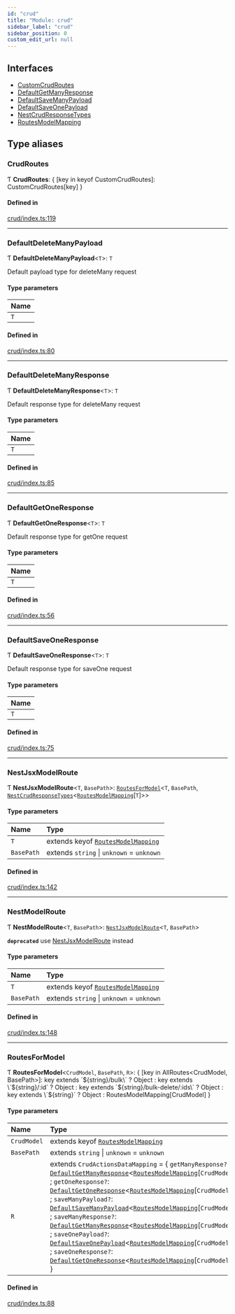 ```yaml
---
id: "crud"
title: "Module: crud"
sidebar_label: "crud"
sidebar_position: 0
custom_edit_url: null
---
```


## Interfaces

- [CustomCrudRoutes](../interfaces/crud.CustomCrudRoutes.md)
- [DefaultGetManyResponse](../interfaces/crud.DefaultGetManyResponse.md)
- [DefaultSaveManyPayload](../interfaces/crud.DefaultSaveManyPayload.md)
- [DefaultSaveOnePayload](../interfaces/crud.DefaultSaveOnePayload.md)
- [NestCrudResponseTypes](../interfaces/crud.NestCrudResponseTypes.md)
- [RoutesModelMapping](../interfaces/crud.RoutesModelMapping.md)

## Type aliases

### CrudRoutes

Ƭ **CrudRoutes**: { [key in keyof CustomCrudRoutes]: CustomCrudRoutes[key] }

#### Defined in

[crud/index.ts:119](https://github.com/apperside/react-query-typed-api/blob/c75dd68/src/crud/index.ts#L119)

___

### DefaultDeleteManyPayload

Ƭ **DefaultDeleteManyPayload**<`T`\>: `T`

Default payload type for deleteMany request

#### Type parameters

| Name |
| :------ |
| `T` |

#### Defined in

[crud/index.ts:80](https://github.com/apperside/react-query-typed-api/blob/c75dd68/src/crud/index.ts#L80)

___

### DefaultDeleteManyResponse

Ƭ **DefaultDeleteManyResponse**<`T`\>: `T`

Default response type for deleteMany request

#### Type parameters

| Name |
| :------ |
| `T` |

#### Defined in

[crud/index.ts:85](https://github.com/apperside/react-query-typed-api/blob/c75dd68/src/crud/index.ts#L85)

___

### DefaultGetOneResponse

Ƭ **DefaultGetOneResponse**<`T`\>: `T`

Default response type for getOne request

#### Type parameters

| Name |
| :------ |
| `T` |

#### Defined in

[crud/index.ts:56](https://github.com/apperside/react-query-typed-api/blob/c75dd68/src/crud/index.ts#L56)

___

### DefaultSaveOneResponse

Ƭ **DefaultSaveOneResponse**<`T`\>: `T`

Default response type for saveOne request

#### Type parameters

| Name |
| :------ |
| `T` |

#### Defined in

[crud/index.ts:75](https://github.com/apperside/react-query-typed-api/blob/c75dd68/src/crud/index.ts#L75)

___

### NestJsxModelRoute

Ƭ **NestJsxModelRoute**<`T`, `BasePath`\>: [`RoutesForModel`](crud.md#routesformodel-4)<`T`, `BasePath`, [`NestCrudResponseTypes`](../interfaces/crud.NestCrudResponseTypes.md)<[`RoutesModelMapping`](../interfaces/crud.RoutesModelMapping.md)[`T`]\>\>

#### Type parameters

| Name | Type |
| :------ | :------ |
| `T` | extends keyof [`RoutesModelMapping`](../interfaces/crud.RoutesModelMapping.md) |
| `BasePath` | extends `string` \| `unknown` = `unknown` |

#### Defined in

[crud/index.ts:142](https://github.com/apperside/react-query-typed-api/blob/c75dd68/src/crud/index.ts#L142)

___

### NestModelRoute

Ƭ **NestModelRoute**<`T`, `BasePath`\>: [`NestJsxModelRoute`](crud.md#nestjsxmodelroute-4)<`T`, `BasePath`\>

**`deprecated`**
use [NestJsxModelRoute](crud.md#nestjsxmodelroute-4) instead

#### Type parameters

| Name | Type |
| :------ | :------ |
| `T` | extends keyof [`RoutesModelMapping`](../interfaces/crud.RoutesModelMapping.md) |
| `BasePath` | extends `string` \| `unknown` = `unknown` |

#### Defined in

[crud/index.ts:148](https://github.com/apperside/react-query-typed-api/blob/c75dd68/src/crud/index.ts#L148)

___

### RoutesForModel

Ƭ **RoutesForModel**<`CrudModel`, `BasePath`, `R`\>: { [key in AllRoutes<CrudModel, BasePath\>]: key extends \`${string}/bulk\` ? Object : key extends \`${string}/:id\` ? Object : key extends \`${string}/bulk-delete/:ids\` ? Object : key extends \`${string}\` ? Object : RoutesModelMapping[CrudModel] }

#### Type parameters

| Name | Type |
| :------ | :------ |
| `CrudModel` | extends keyof [`RoutesModelMapping`](../interfaces/crud.RoutesModelMapping.md) |
| `BasePath` | extends `string` \| `unknown` = `unknown` |
| `R` | extends `CrudActionsDataMapping` = { `getManyResponse?`: [`DefaultGetManyResponse`](../interfaces/crud.DefaultGetManyResponse.md)<[`RoutesModelMapping`](../interfaces/crud.RoutesModelMapping.md)[`CrudModel`]\> ; `getOneResponse?`: [`DefaultGetOneResponse`](crud.md#defaultgetoneresponse-4)<[`RoutesModelMapping`](../interfaces/crud.RoutesModelMapping.md)[`CrudModel`]\> ; `saveManyPayload?`: [`DefaultSaveManyPayload`](../interfaces/crud.DefaultSaveManyPayload.md)<[`RoutesModelMapping`](../interfaces/crud.RoutesModelMapping.md)[`CrudModel`]\> ; `saveManyResponse?`: [`DefaultGetManyResponse`](../interfaces/crud.DefaultGetManyResponse.md)<[`RoutesModelMapping`](../interfaces/crud.RoutesModelMapping.md)[`CrudModel`]\> ; `saveOnePayload?`: [`DefaultSaveOnePayload`](../interfaces/crud.DefaultSaveOnePayload.md)<[`RoutesModelMapping`](../interfaces/crud.RoutesModelMapping.md)[`CrudModel`]\> ; `saveOneResponse?`: [`DefaultGetOneResponse`](crud.md#defaultgetoneresponse-4)<[`RoutesModelMapping`](../interfaces/crud.RoutesModelMapping.md)[`CrudModel`]\>  } |

#### Defined in

[crud/index.ts:88](https://github.com/apperside/react-query-typed-api/blob/c75dd68/src/crud/index.ts#L88)
